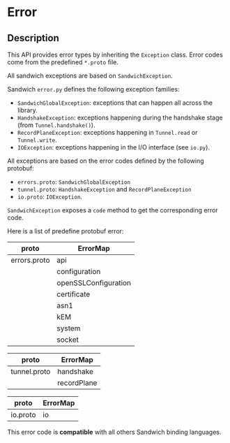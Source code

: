 # Error

## Description

This API provides error types by inheriting the `Exception` class.
Error codes come from the predefined `*.proto` file.

All sandwich exceptions are based on `SandwichException`.

Sandwich `error.py` defines the following exception families:

- `SandwichGlobalException`: exceptions that can happen all across the
    library.
- `HandshakeException`: exceptions happening during the handshake stage
    (from `Tunnel.handshake()`).
- `RecordPlaneException`: exceptions happening in `Tunnel.read` or
    `Tunnel.write`.
- `IOException`: exceptions happening in the I/O interface (see `io.py`).

All exceptions are based on the error codes defined by the following protobuf:

- `errors.proto`: `SandwichGlobalException`
- `tunnel.proto`: `HandshakeException` and `RecordPlaneException`
- `io.proto`: `IOException`.

`SandwichException` exposes a `code` method to get the corresponding error code.

Here is a list of predefine protobuf error:


| proto        | ErrorMap             |
|--------------|----------------------|
| errors.proto | api                  |
|              | configuration        |
|              | openSSLConfiguration |
|              | certificate          |
|              | asn1                 |
|              | kEM                  |
|              | system               |
|              | socket               |

| proto        | ErrorMap             |
|--------------|----------------------|
| tunnel.proto | handshake            |
|              | recordPlane          |

| proto        | ErrorMap             |
|--------------|----------------------|
| io.proto     | io                   |

This error code is **compatible** with all others Sandwich binding languages.
